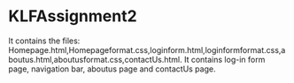 # KLFAssignment2
It contains the files: Homepage.html,Homepageformat.css,loginform.html,loginformformat.css,aboutus.html,aboutusformat.css,contactUs.html.
It contains log-in form page, navigation bar, aboutus page and contactUs page.
